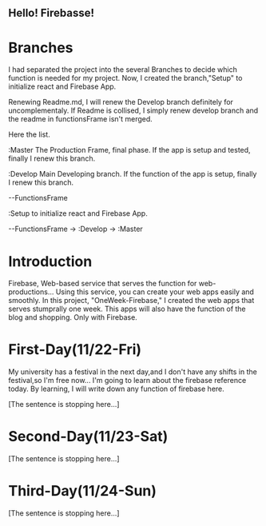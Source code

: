 ## Hello! Firebasse!

# Branches
I had separated the project into the several Branches to decide which function is needed for my project.
Now, I created the branch,"Setup" to initialize react and Firebase App.

Renewing Readme.md, I will renew the Develop branch definitely for uncomplementaly.
If Readme is collised, I simply renew develop branch and the readme in functionsFrame isn't merged.

Here the list.

:Master
The Production Frame, final phase.
If the app is setup and tested, finally I renew this branch.

:Develop
Main Developing branch.
If the function of the app is setup, finally I renew this branch.

--FunctionsFrame

:Setup
to initialize react and Firebase App.


--FunctionsFrame -> :Develop -> :Master

# Introduction
Firebase, Web-based service that serves the function for web-productions...
Using this service, you can create your web apps easily and smoothly.
In this project, "OneWeek-Firebase," I created the web apps that serves stumprally one week.
This apps will also have the function of the blog and shopping.
Only with Firebase.

# First-Day(11/22-Fri)
My university has a festival in the next day,and I don't have any shifts in the festival,so I'm free now...
I'm going to learn about the firebase reference today.
By learning, I will write down any function of firebase here.

[The sentence is stopping here...]

# Second-Day(11/23-Sat)
[The sentence is stopping here...]

# Third-Day(11/24-Sun)
[The sentence is stopping here...]
